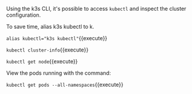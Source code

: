 Using the k3s CLI, it's possible to access `kubectl` and inspect the cluster configuration.

To save time, alias k3s kubectl to k. 

`alias kubectl="k3s kubectl"`{{execute}}

`kubectl cluster-info`{{execute}}

`kubectl get node`{{execute}}

View the pods running with the command:

`kubectl get pods --all-namespaces`{{execute}}
